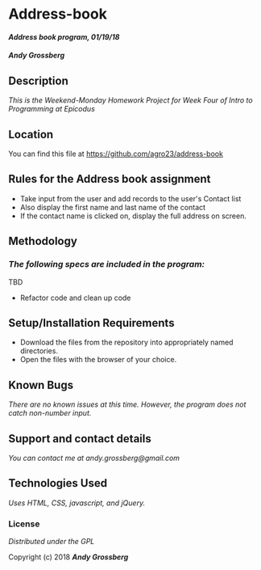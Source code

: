 # Address-book

#### _Address book program, 01/19/18_

#### _**Andy Grossberg**_

## Description

_This is the Weekend-Monday Homework Project for Week Four of Intro to Programming at Epicodus_

## Location

You can find this file at https://github.com/agro23/address-book

## Rules for the Address book assignment

* Take input from the user and add records to the user's Contact list
* Also display the first name and last name of the contact
* If the contact name is clicked on, display the full address on screen.

## Methodology

### _The following specs are included in the program:_

TBD

* Refactor code and clean up code

## Setup/Installation Requirements

* Download the files from the repository into appropriately named directories.
* Open the files with the browser of your choice.

## Known Bugs

_There are no known issues at this time. However, the program does not catch non-number input._

## Support and contact details

_You can contact me at andy.grossberg@gmail.com_

## Technologies Used

_Uses HTML, CSS, javascript, and jQuery._

### License

*Distributed under the GPL*

Copyright (c) 2018 **_Andy Grossberg_**
